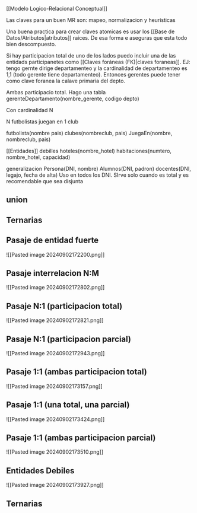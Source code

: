 [[Modelo Logico-Relacional Conceptual]]

Las claves para un buen MR son: mapeo, normalizacion y heurísticas

Una buena practica para crear claves atomicas es usar los [[Base de Datos/Atributos|atributos]] raices. De esa forma e aseguras que esta todo bien descompuesto.

Si hay participacion total de uno de los lados puedo incluir una de las entidads participanetes como [[Claves foráneas (FK)|claves foraneas]].
EJ: tengo gernte dirige departamenteo y la cardinalidad de departamenteo es 1,1 (todo gerente tiene departamenteo). Entonces gerentes puede tener como clave foranea la calave primaria del depto.

Ambas participacio total. Hago una tabla gerenteDepartamento(nombre_gerente, codigo depto)

Con cardinalidad N 

N futbolistas juegan en 1 club 

futbolista(nombre pais)
clubes(nombreclub, pais)
JuegaEn(nombre, nombreclub, pais)

[[Entidades]] debilles
hoteles(nombre_hotel)
habitaciones(numtero, nombre_hotel, capacidad)


generalizacion 
Persona(DNI, nombre)
Alumnos(DNI, padron)
docentes(DNI, legajo, fecha de alta)
Uso en todos los DNI. 
SIrve solo cuando es total y es recomendable que sea disjunta

## union

## Ternarias


## Pasaje de entidad fuerte
![[Pasted image 20240902172200.png]]
## Pasaje interrelacion N:M
![[Pasted image 20240902172802.png]]

## Pasaje N:1 (participacion total)
![[Pasted image 20240902172821.png]]

## Pasaje N:1 (participacion parcial)
![[Pasted image 20240902172943.png]]

## Pasaje 1:1 (ambas participacion total)
![[Pasted image 20240902173157.png]]
## Pasaje 1:1 (una total, una parcial)
![[Pasted image 20240902173424.png]]
## Pasaje 1:1 (ambas participacion parcial)
![[Pasted image 20240902173510.png]]

## Entidades Debiles
![[Pasted image 20240902173927.png]]

## Ternarias